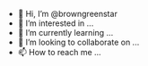 - 👋 Hi, I’m @browngreenstar
- 👀 I’m interested in ...
- 🌱 I’m currently learning ...
- 💞️ I’m looking to collaborate on ...
- 📫 How to reach me ...

<!---
browngreenstar/browngreenstar is a ✨ special ✨ repository because its `README.md` (this file) appears on your GitHub profile.
You can click the Preview link to take a look at your changes.
--->
